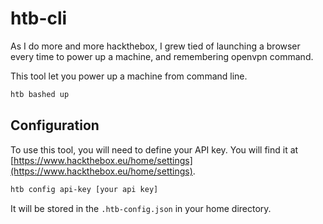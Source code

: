# htb-cli

As I do more and more hackthebox, I grew tied of launching a browser every time to power up a machine, and remembering openvpn command.

This tool let you power up a machine from command line.

```bash
htb bashed up
```

## Configuration

To use this tool, you will need to define your API key. You will find it at [https://www.hackthebox.eu/home/settings](https://www.hackthebox.eu/home/settings).

```bash
htb config api-key [your api key]
```

It will be stored in the `.htb-config.json` in your home directory.


